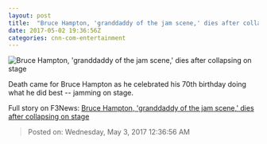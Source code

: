 ```yaml
---
layout: post
title:  "Bruce Hampton, 'granddaddy of the jam scene,' dies after collapsing on stage"
date: 2017-05-02 19:36:56Z
categories: cnn-com-entertainment
---
```


![Bruce Hampton, 'granddaddy of the jam scene,' dies after collapsing on stage](http://i2.cdn.cnn.com/cnnnext/dam/assets/170502105501-bruce-hampton-dead-restricted-super-tease.jpg)

Death came for Bruce Hampton as he celebrated his 70th birthday doing what he did best -- jamming on stage.


Full story on F3News: [Bruce Hampton, 'granddaddy of the jam scene,' dies after collapsing on stage](http://www.f3nws.com/n/PC4D3F)

> Posted on: Wednesday, May 3, 2017 12:36:56 AM
